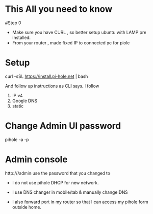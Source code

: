 # This All you need to know 

#Step 0
- Make sure you have CURL , so better setup ubuntu with LAMP pre installed. 
- From your router , made fixed IP to connected pc for piole

# Setup
curl -sSL https://install.pi-hole.net | bash

And follow up instructions as CLI says. I follow 
1. IP v4
2. Google DNS 
3. static 

# Change Admin UI password 
pihole -a -p

# Admin console 
http://<Your pihole pc IP>/admin
use the password that you changed to 

 - I do not use pihole DHCP for new network. 

 - I use DNS changer in mobile/tab & manually change DNS 
 
  - I also forward port in my router so that I can access my pihole form outside home. 
